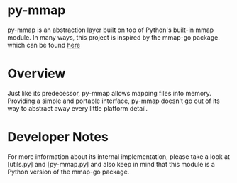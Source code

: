 py-mmap
=======
py-mmap is an abstraction layer built on top of Python's built-in mmap module. In many ways, this project is inspired by the mmap-go package. which can be found [here](https://github.com/edsrzf/mmap-go)

Overview
=======
Just like its predecessor, py-mmap allows mapping files into memory. 
Providing a simple and portable interface, py-mmap doesn't go out of its way to abstract away every little platform detail.

Developer Notes
=======
For more information about its internal implementation, please take a look at [utils.py] and [py-mmap.py] and also keep in mind that this module is a Python version of the mmap-go package.